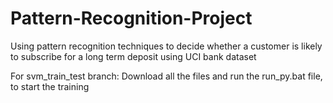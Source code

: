 # Pattern-Recognition-Project
Using pattern recognition techniques to decide whether a customer is likely to subscribe for a long term deposit using UCI bank dataset

For svm_train_test branch: Download all the files and run the run_py.bat file, to start the training
